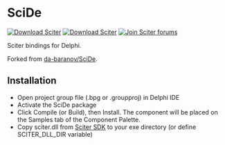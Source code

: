 # SciDe

[![Download Sciter](https://img.shields.io/badge/Delphi-2009+%2032/64bit-ad1718?style=flat-square)](https://sciter.com/download/)
[![Download Sciter](https://img.shields.io/badge/Sciter-%204.4.x.x-0077b6?style=flat-square)](https://sciter.com/download/)
[![Join Sciter forums](https://img.shields.io/badge/Forum-sciter.com-B5712D.svg?style=flat-square)](https://sciter.com/forums)

Sciter bindings for Delphi.

Forked from [da-baranov/SciDe](https://github.com/da-baranov/SciDe).

## Installation
* Open project group file (.bpg or .groupproj) in Delphi IDE
* Activate the SciDe package
* Click Compile (or Build), then Install. The component will be placed on the Samples tab of the Component Palette.
* Copy sciter.dll from [Sciter SDK](http://sciter.com/download/) to your exe directory (or define SCITER_DLL_DIR variable)
